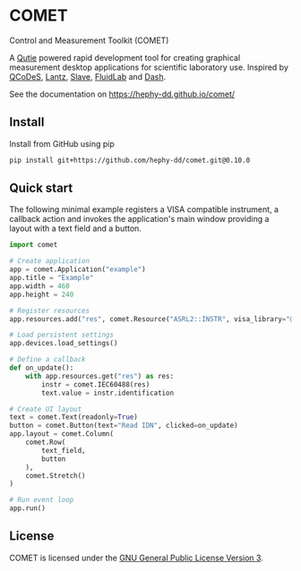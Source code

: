 # COMET

Control and Measurement Toolkit (COMET)

A [Qutie](https://github.com/arnobaer/qutie) powered rapid development
tool for creating graphical measurement desktop applications for scientific
laboratory use. Inspired by
[QCoDeS](https://github.com/QCoDeS/Qcodes),
[Lantz](https://github.com/LabPy/lantz),
[Slave](https://github.com/p3trus/slave),
[FluidLab](https://github.com/fluiddyn/fluidlab) and
[Dash](https://github.com/plotly/dash).

See the documentation on https://hephy-dd.github.io/comet/

## Install

Install from GitHub using pip

```bash
pip install git+https://github.com/hephy-dd/comet.git@0.10.0
```

## Quick start

The following minimal example registers a VISA compatible instrument, a callback
action and invokes the application's main window providing a layout with a text
field and a button.

```python
import comet

# Create application
app = comet.Application("example")
app.title = "Example"
app.width = 460
app.height = 240

# Register resources
app.resources.add("res", comet.Resource("ASRL2::INSTR", visa_library="@sim"))

# Load persistent settings
app.devices.load_settings()

# Define a callback
def on_update():
    with app.resources.get("res") as res:
        instr = comet.IEC60488(res)
        text.value = instr.identification

# Create UI layout
text = comet.Text(readonly=True)
button = comet.Button(text="Read IDN", clicked=on_update)
app.layout = comet.Column(
    comet.Row(
        text_field,
        button
    ),
    comet.Stretch()
)

# Run event loop
app.run()
```

## License

COMET is licensed under the [GNU General Public License Version 3](https://github.com/hephy-dd/comet/tree/master/LICENSE).
